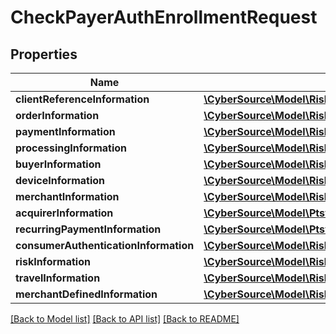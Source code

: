# CheckPayerAuthEnrollmentRequest

## Properties
Name | Type | Description | Notes
------------ | ------------- | ------------- | -------------
**clientReferenceInformation** | [**\CyberSource\Model\Riskv1authenticationsClientReferenceInformation**](Riskv1authenticationsClientReferenceInformation.md) |  | [optional] 
**orderInformation** | [**\CyberSource\Model\Riskv1authenticationsOrderInformation**](Riskv1authenticationsOrderInformation.md) |  | [optional] 
**paymentInformation** | [**\CyberSource\Model\Riskv1authenticationsPaymentInformation**](Riskv1authenticationsPaymentInformation.md) |  | [optional] 
**processingInformation** | [**\CyberSource\Model\Riskv1authenticationsProcessingInformation**](Riskv1authenticationsProcessingInformation.md) |  | [optional] 
**buyerInformation** | [**\CyberSource\Model\Riskv1authenticationsBuyerInformation**](Riskv1authenticationsBuyerInformation.md) |  | [optional] 
**deviceInformation** | [**\CyberSource\Model\Riskv1authenticationsDeviceInformation**](Riskv1authenticationsDeviceInformation.md) |  | [optional] 
**merchantInformation** | [**\CyberSource\Model\Riskv1decisionsMerchantInformation**](Riskv1decisionsMerchantInformation.md) |  | [optional] 
**acquirerInformation** | [**\CyberSource\Model\Ptsv2paymentsAcquirerInformation**](Ptsv2paymentsAcquirerInformation.md) |  | [optional] 
**recurringPaymentInformation** | [**\CyberSource\Model\Ptsv2paymentsRecurringPaymentInformation**](Ptsv2paymentsRecurringPaymentInformation.md) |  | [optional] 
**consumerAuthenticationInformation** | [**\CyberSource\Model\Riskv1decisionsConsumerAuthenticationInformation**](Riskv1decisionsConsumerAuthenticationInformation.md) |  | [optional] 
**riskInformation** | [**\CyberSource\Model\Riskv1authenticationsRiskInformation**](Riskv1authenticationsRiskInformation.md) |  | [optional] 
**travelInformation** | [**\CyberSource\Model\Riskv1authenticationsTravelInformation**](Riskv1authenticationsTravelInformation.md) |  | [optional] 
**merchantDefinedInformation** | [**\CyberSource\Model\Riskv1decisionsMerchantDefinedInformation[]**](Riskv1decisionsMerchantDefinedInformation.md) |  | [optional] 

[[Back to Model list]](../README.md#documentation-for-models) [[Back to API list]](../README.md#documentation-for-api-endpoints) [[Back to README]](../README.md)


